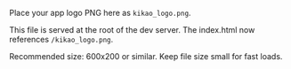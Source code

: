 Place your app logo PNG here as `kikao_logo.png`.

This file is served at the root of the dev server. The index.html now references `/kikao_logo.png`.

Recommended size: 600x200 or similar. Keep file size small for fast loads.